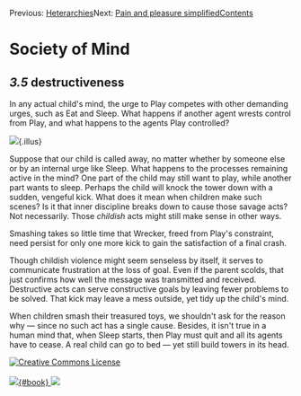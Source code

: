 <div class="chapnav">

<span class="prev">Previous: [Heterarchies](./som-3.4.html)</span><span
class="next">Next: [Pain and pleasure
simplified](./som-3.6.html)</span><span
class="contents">[Contents](index.html)</span>
<div class="titlebar">

Society of Mind
===============

</div>

</div>

*3.5* destructiveness
---------------------

In any actual child's mind, the urge to Play competes with other
demanding urges, such as Eat and Sleep. What happens if another agent
wrests control from Play, and what happens to the agents Play
controlled?

![](./illus/ch3/3-4.png){.illus}

Suppose that our child is called away, no matter whether by someone else
or by an internal urge like Sleep. What happens to the processes
remaining active in the mind? One part of the child may still want to
play, while another part wants to sleep. Perhaps the child will knock
the tower down with a sudden, vengeful kick. What does it mean when
children make such scenes? Is it that inner discipline breaks down to
cause those savage acts? Not necessarily. Those *childish* acts might
still make sense in other ways.

Smashing takes so little time that Wrecker, freed from Play's
constraint, need persist for only one more kick to gain the satisfaction
of a final crash.

Though childish violence might seem senseless by itself, it serves to
communicate frustration at the loss of goal. Even if the parent scolds,
that just confirms how well the message was transmitted and received.
Destructive acts can serve constructive goals by leaving fewer problems
to be solved. That kick may leave a mess outside, yet tidy up the
child's mind.

When children smash their treasured toys, we shouldn't ask for the
reason why — since no such act has a single cause. Besides, it isn't
true in a human mind that, when Sleep starts, then Play must quit and
all its agents have to cease. A real child can go to bed — yet still
build towers in its head.

<div class="footer">

[![Creative Commons
License](http://i.creativecommons.org/l/by-nc-sa/3.0/80x15.png)](http://creativecommons.org/licenses/by-nc-sa/3.0/deed.en_US)\
\
[![](./images/som_book.jpeg){#book}
![](./images/a_logo_17.gif)](http://www.amazon.com/gp/product/0671657135?ie=UTF8&camp=1789&creativeASIN=0671657135&linkCode=xm2&tag=marvinminsky)

</div>
